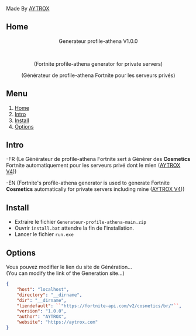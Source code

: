 <!-- By AYTROX -->

Made By [AYTROX](https://aytrox.com/?=readme-Generateur-profile-athena)

## Home

<p align="center">Generateur profile-athena V1.0.0<p><br>
  <p align="center">(Fortnite profile-athena generator for private servers)<p>
    <p align="center">(Générateur de profile-athena Fortnite pour les serveurs privés)<p>
      
## Menu
      
<ol>
  <li><a href="#home">Home</a></li>
  <li><a href="#intro">Intro</a></li>
  <li><a href="#install">Install</a></li>
  <li><a href="#options">Options</a></li>
</ol>


## Intro

-FR (Le Générateur de profile-athena Fortnite sert à Générer des **Cosmetics** Fortnite automatiquement pour les serveurs privé dont le mien ([AYTROX V4](https://github.com/AYTROX-OFFICIEL/AYTROX-V4)))

-EN (Fortnite's profile-athena generator is used to generate Fortnite **Cosmetics** automatically for private servers including mine ([AYTROX V4](https://github.com/AYTROX-OFFICIEL/AYTROX-V4)))

## Install

- Extraire le fichier `Generateur-profile-athena-main.zip`
- Ouvrir `install.bat` attendre la fin de l'installation.
- Lancer le fichier `run.exe`

## Options

Vous pouvez modifier le lien du site de Génération...<br>
(You can modify the link of the Generation site...)
```json
{
    "host": "localhost",
    "directory": "__dirname",
    "dir": "__dirname",
    "liendefault": ``"https://fortnite-api.com/v2/cosmetics/br/"``,
    "version": "1.0.0",
    "author": "AYTROX",
    "website": "https://aytrox.com"
}
```
